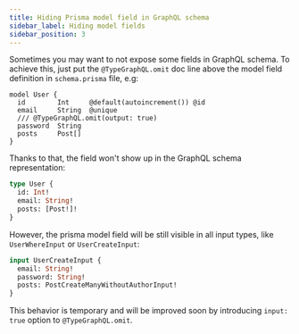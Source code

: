 ```yaml
---
title: Hiding Prisma model field in GraphQL schema
sidebar_label: Hiding model fields
sidebar_position: 3
---
```


Sometimes you may want to not expose some fields in GraphQL schema.
To achieve this, just put the `@TypeGraphQL.omit` doc line above the model field definition in `schema.prisma` file, e.g:

```prisma {4}
model User {
  id        Int     @default(autoincrement()) @id
  email     String  @unique
  /// @TypeGraphQL.omit(output: true)
  password  String
  posts     Post[]
}
```

Thanks to that, the field won't show up in the GraphQL schema representation:

```graphql
type User {
  id: Int!
  email: String!
  posts: [Post!]!
}
```

However, the prisma model field will be still visible in all input types, like `UserWhereInput` or `UserCreateInput`:

```graphql {3}
input UserCreateInput {
  email: String!
  password: String!
  posts: PostCreateManyWithoutAuthorInput!
}
```

This behavior is temporary and will be improved soon by introducing `input: true` option to `@TypeGraphQL.omit`.
